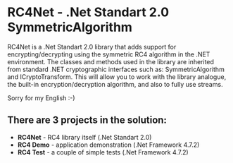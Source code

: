 # RC4Net - .Net Standart 2.0 SymmetricAlgorithm
RC4Net is a .Net Standart 2.0 library that adds support for encrypting/decrypting using the symmetric RC4 algorithm in the .NET environment. The classes and methods used in the library are inherited from standard .NET cryptographic interfaces such as: SymmetricAlgorithm and ICryptoTransform. This will allow you to work with the library analogue, the built-in encryption/decryption algorithm, and also to fully use streams.

Sorry for my English :-)

## There are 3 projects in the solution:
* **RC4Net** - RC4 library itself (.Net Standart 2.0)
* **RC4 Demo** - application demonstration (.Net Framework 4.7.2)
* **RC4 Test** - a couple of simple tests (.Net Framework 4.7.2)
